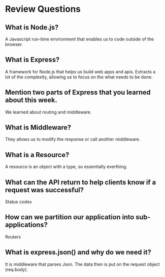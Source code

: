 # Review Questions

## What is Node.js?
A Javascript run-time environment that enables us to code outside of the browser. 
## What is Express?
A framework for Node.js that helps us build web apps and apis. Extracts a lot of the complexity, allowing us to focus on the what needs to be done.
## Mention two parts of Express that you learned about this week.
We learned about routing and middleware.
## What is Middleware?
They allows us to modify the response or call another middleware.
## What is a Resource?
A resource is an object with a type, so essentially everthing.
## What can the API return to help clients know if a request was successful?
Status codes
## How can we partition our application into sub-applications?
Routers
## What is express.json() and why do we need it?
It is middleware that parses Json. The data then is put on the request object (req.body).